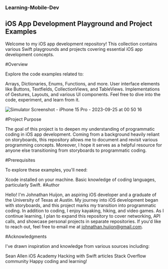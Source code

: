 ### Learning-Mobile-Dev
## iOS App Development Playground and Project Examples

Welcome to my iOS app development repository! This collection contains various Swift playgrounds and projects covering essential iOS app development concepts.

#Overview

Explore the code examples related to:

Arrays, Dictionaries, Enums, Functions, and more.
User interface elements like Buttons, Textfields, CollectionViews, and TableViews.
Implementations of Gestures, Layouts, and various UI components.
Feel free to dive into the code, experiment, and learn from it.

![Simulator Screenshot - iPhone 15 Pro - 2023-09-25 at 00 50 16](https://github.com/JohnyJocose/Learning-Mobile-Dev/assets/137121970/2caee63a-aecf-4dd9-94e1-66a556aa3178)

#Project Purpose

The goal of this project is to deepen my understanding of programmatic coding in iOS app development. Coming from a background heavily reliant on storyboards, this repository allows me to document and revisit various programming concepts. Moreover, I hope it serves as a helpful resource for anyone else transitioning from storyboards to programmatic coding.

#Prerequisites

To explore these examples, you'll need:

Xcode installed on your machine.
Basic knowledge of coding languages, particularly Swift.
#Author

Hello! I'm Johnathan Huijon, an aspiring iOS developer and a graduate of the University of Texas at Austin. My journey into iOS development began with storyboards, and this project marks my transition into programmatic coding. In addition to coding, I enjoy kayaking, hiking, and video games. As I continue learning, I plan to expand this repository to cover networking, API calls, and showcase personal projects in separate repositories. If you'd like to reach out, feel free to email me at johnathan.huijon@gmail.com.

#Acknowledgments

I've drawn inspiration and knowledge from various sources including:

Sean Allen
iOS Academy
Hacking with Swift articles
Stack Overflow community
Happy coding and learning!
